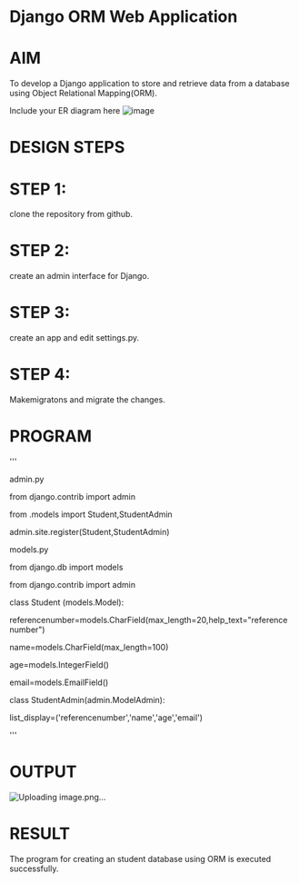 # Django ORM Web Application
# AIM

To develop a Django application to store and retrieve data from a database using Object Relational Mapping(ORM).

Include your ER diagram here
![image](https://github.com/niveshaprabu/django-orm-app/assets/122986499/1e8019bd-6839-4523-bb60-924d5db169d2)


# DESIGN STEPS
# STEP 1:

  clone the repository from github.
# STEP 2:

  create an admin interface for Django.
# STEP 3:

  create an app and edit settings.py.
# STEP 4:

  Makemigratons and migrate the changes.
# PROGRAM

'''

admin.py

from django.contrib import admin

from .models import Student,StudentAdmin

admin.site.register(Student,StudentAdmin)

models.py

from django.db import models

from django.contrib import admin

class Student (models.Model):

referencenumber=models.CharField(max_length=20,help_text="reference number")

name=models.CharField(max_length=100)

age=models.IntegerField()

email=models.EmailField()

class StudentAdmin(admin.ModelAdmin):

list_display=('referencenumber','name','age','email')

'''
# OUTPUT
![Uploading image.png…]()


# RESULT
The program for creating an student database using ORM is executed successfully.
